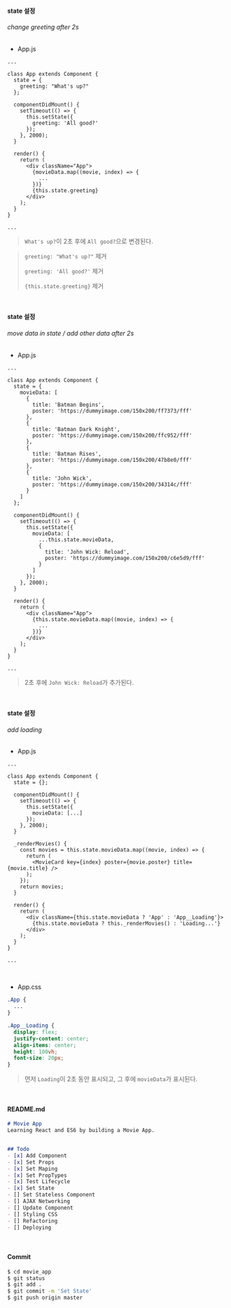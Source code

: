 #### state 설정

###### change greeting after 2s

- App.js

```react
...

class App extends Component {
  state = {
    greeting: "What's up?"
  };

  componentDidMount() {
    setTimeout(() => {
      this.setState({
        greeting: 'All good?'
      });
    }, 2000);
  }

  render() {
    return (
      <div className="App">
        {movieData.map((movie, index) => {
          ...
        })}
        {this.state.greeting}
      </div>
    );
  }
}

...
```

> `What's up?`이 2초 후에 `All good?`으로 변경된다.

> `greeting: "What's up?"` 제거
>
> `greeting: 'All good?'` 제거
>
> `{this.state.greeting}` 제거

<br>

#### state 설정

###### move data in state / add other data after 2s

- App.js

```react
...

class App extends Component {
  state = {
    movieData: [
      {
        title: 'Batman Begins',
        poster: 'https://dummyimage.com/150x200/ff7373/fff'
      },
      {
        title: 'Batman Dark Knight',
        poster: 'https://dummyimage.com/150x200/ffc952/fff'
      },
      {
        title: 'Batman Rises',
        poster: 'https://dummyimage.com/150x200/47b8e0/fff'
      },
      {
        title: 'John Wick',
        poster: 'https://dummyimage.com/150x200/34314c/fff'
      }
    ]
  };

  componentDidMount() {
    setTimeout(() => {
      this.setState({
        movieData: [
          ...this.state.movieData,
          {
            title: 'John Wick: Reload',
            poster: 'https://dummyimage.com/150x200/c6e5d9/fff'
          }
        ]
      });
    }, 2000);
  }

  render() {
    return (
      <div className="App">
        {this.state.movieData.map((movie, index) => {
          ...
        })}
      </div>
    );
  }
}

...
```

> 2초 후에 `John Wick: Reload`가 추가된다.

<br>

#### state 설정

###### add loading

- App.js

```react
...

class App extends Component {
  state = {};

  componentDidMount() {
    setTimeout(() => {
      this.setState({
        movieData: [...]
      });
    }, 2000);
  }

  _renderMovies() {
    const movies = this.state.movieData.map((movie, index) => {
      return (
        <MovieCard key={index} poster={movie.poster} title={movie.title} />
      );
    });
    return movies;
  }

  render() {
    return (
      <div className={this.state.movieData ? 'App' : 'App__Loading'}>
        {this.state.movieData ? this._renderMovies() : 'Loading...'}
      </div>
    );
  }
}

...
```

<br>

- App.css

```css
.App {
  ...
}

.App__Loading {
  display: flex;
  justify-content: center;
  align-items: center;
  height: 100vh;
  font-size: 20px;
}
```

> 먼저 `Loading`이 2초 동안 표시되고, 그 후에 `movieData`가 표시된다.

<br>

#### README.md

```markdown
# Movie App
Learning React and ES6 by building a Movie App.


## Todo
- [x] Add Component
- [x] Set Props
- [x] Set Maping
- [x] Set PropTypes
- [x] Test Lifecycle
- [x] Set State
- [] Set Stateless Component
- [] AJAX Networking
- [] Update Component
- [] Styling CSS
- [] Refactoring
- [] Deploying
```

<br>

#### Commit

```bash
$ cd movie_app
$ git status
$ git add .
$ git commit -m 'Set State'
$ git push origin master
```

<br>

<br>